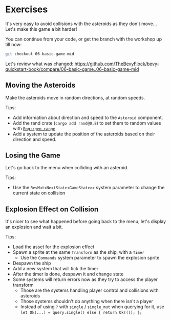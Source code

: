 # Exercises

It's very easy to avoid collisions with the asteroids as they don't move... Let's make this game a bit harder!

You can continue from your code, or get the branch with the workshop up till now:

```sh
git checkout 06-basic-game-mid
```

Let's review what was changed: <https://github.com/TheBevyFlock/bevy-quickstart-book/compare/06-basic-game..06-basic-game-mid>

## Moving the Asteroids

Make the asteroids move in random directions, at random speeds.

Tips:

- Add information about direction and speed to the `Asteroid` component.
- Add the rand crate (`cargo add rand@0.8`) to set them to random values with [`Rng::gen_range`](https://docs.rs/rand/0.8.5/rand/trait.Rng.html#method.gen_range)
- Add a system to update the position of the asteroids based on their direction and speed.

## Losing the Game

Let's go back to the menu when colliding with an asteroid.

Tips:

- Use the `ResMut<NextState<GameState>>` system parameter to change the current state on collision

## Explosion Effect on Collision

It's nicer to see what happened before going back to the menu, let's display an explosion and wait a bit.

Tips:

- Load the asset for the explosion effect
- Spawn a sprite at the same `Transform` as the ship, with a `Timer`
  - Use the `Commands` system parameter to spawn the explosion sprite
- Despawn the ship
- Add a new system that will tick the timer
- After the timer is done, despawn it and change state
- Some systems will return errors now as they try to access the player transform
  - Those are the systems handling player control and collisions with asteroids
  - Those systems shouldn't do anything when there isn't a player
  - Instead of using `?` with `single` / `single_mut` when querying for it, use `let Ok(...) = query.single() else { return Ok(()); };`
